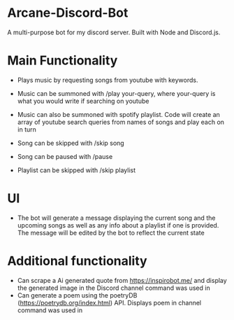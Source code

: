 # Arcane-Discord-Bot
A multi-purpose bot for my discord server. Built with Node and Discord.js.

# Main Functionality
* Plays music by requesting songs from youtube with keywords.
* Music can be summoned with /play your-query, where your-query is what you would write if searching on youtube
* Music can also be summoned with spotify playlist. Code will create an array of youtube search queries from names of songs and play each on in turn

* Song can be skipped with /skip song
* Song can be paused with /pause
* Playlist can be skipped with /skip playlist

# UI
* The bot will generate a message displaying the current song and the upcoming songs as well as any info about a playlist if one is provided. The message will be edited by the bot to reflect the current state


# Additional functionality
* Can scrape a Ai generated quote from https://inspirobot.me/ and display the generated image in the Discord channel command was used in
* Can generate a poem using the poetryDB (https://poetrydb.org/index.html) API. Displays poem in channel command was used in

